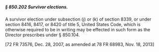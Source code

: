 ##### § 850.202 Survivor elections. #####

A survivor election under subsection (j) or (k) of section 8339, or under section 8416, 8417, or 8420 of title 5, United States Code, which is otherwise required to be in writing may be effected in such form as the Director prescribes under § 850.104.

[72 FR 73576, Dec. 28, 2007, as amended at 78 FR 68983, Nov. 18, 2013]